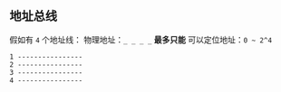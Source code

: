 ##  地址总线
假如有 `4` 个地址线：
物理地址：`_ _ _ _` 
**最多只能** 可以定位地址：`0 ~ 2^4` 
```shell
1 ----------------
2 ----------------
3 ----------------
4 ----------------
```
